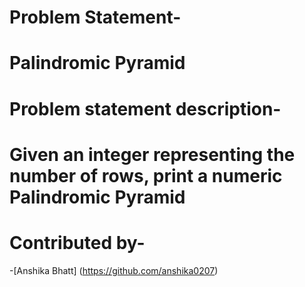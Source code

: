# Problem Statement-
# Palindromic Pyramid

# Problem statement description-
# Given an integer representing the number  of rows, print a numeric Palindromic Pyramid


# Contributed by-

-[Anshika Bhatt] (https://github.com/anshika0207)
